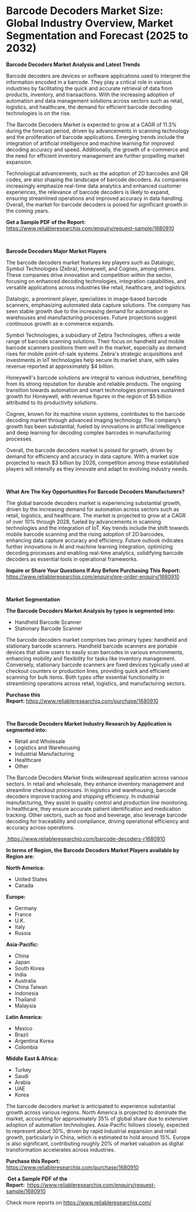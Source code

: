 <p><h1>Barcode Decoders Market Size: Global Industry Overview, Market Segmentation and Forecast (2025 to 2032)</h1></p><p><strong>Barcode Decoders Market Analysis and Latest Trends</strong></p>
<p><p>Barcode decoders are devices or software applications used to interpret the information encoded in a barcode. They play a critical role in various industries by facilitating the quick and accurate retrieval of data from products, inventory, and transactions. With the increasing adoption of automation and data management solutions across sectors such as retail, logistics, and healthcare, the demand for efficient barcode decoding technologies is on the rise.</p><p>The Barcode Decoders Market is expected to grow at a CAGR of 11.3% during the forecast period, driven by advancements in scanning technology and the proliferation of barcode applications. Emerging trends include the integration of artificial intelligence and machine learning for improved decoding accuracy and speed. Additionally, the growth of e-commerce and the need for efficient inventory management are further propelling market expansion. </p><p>Technological advancements, such as the adoption of 2D barcodes and QR codes, are also shaping the landscape of barcode decoders. As companies increasingly emphasize real-time data analytics and enhanced customer experiences, the relevance of barcode decoders is likely to expand, ensuring streamlined operations and improved accuracy in data handling. Overall, the market for barcode decoders is poised for significant growth in the coming years.</p></p>
<p><strong>Get a Sample PDF of the Report:&nbsp;</strong> <a href="https://www.reliableresearchiq.com/enquiry/request-sample/1680910?utm_campaign=2273&utm_medium=2&utm_source=Github&utm_content=ia&utm_term=10022025&utm_id=barcode-decoders">https://www.reliableresearchiq.com/enquiry/request-sample/1680910</a></p>
<p>&nbsp;</p>
<p><strong>Barcode Decoders Major Market Players</strong></p>
<p><p>The barcode decoders market features key players such as Datalogic, Symbol Technologies (Zebra), Honeywell, and Cognex, among others. These companies drive innovation and competition within the sector, focusing on enhanced decoding technologies, integration capabilities, and versatile applications across industries like retail, healthcare, and logistics.</p><p>Datalogic, a prominent player, specializes in image-based barcode scanners, emphasizing automated data capture solutions. The company has seen stable growth due to the increasing demand for automation in warehouses and manufacturing processes. Future projections suggest continuous growth as e-commerce expands.</p><p>Symbol Technologies, a subsidiary of Zebra Technologies, offers a wide range of barcode scanning solutions. Their focus on handheld and mobile barcode scanners positions them well in the market, especially as demand rises for mobile point-of-sale systems. Zebra's strategic acquisitions and investments in IoT technologies help secure its market share, with sales revenue reported at approximately $4 billion.</p><p>Honeywell's barcode solutions are integral to various industries, benefiting from its strong reputation for durable and reliable products. The ongoing transition towards automation and smart technologies promises sustained growth for Honeywell, with revenue figures in the region of $5 billion attributed to its productivity solutions.</p><p>Cognex, known for its machine vision systems, contributes to the barcode decoding market through advanced imaging technology. The company’s growth has been substantial, fueled by innovations in artificial intelligence and deep learning for decoding complex barcodes in manufacturing processes.</p><p>Overall, the barcode decoders market is poised for growth, driven by demand for efficiency and accuracy in data capture. With a market size projected to reach $3 billion by 2026, competition among these established players will intensify as they innovate and adapt to evolving industry needs.</p></p>
<p>&nbsp;</p>
<p><strong>What Are The Key Opportunities For Barcode Decoders Manufacturers?</strong></p>
<p><p>The global barcode decoders market is experiencing substantial growth, driven by the increasing demand for automation across sectors such as retail, logistics, and healthcare. The market is projected to grow at a CAGR of over 10% through 2028, fueled by advancements in scanning technologies and the integration of IoT. Key trends include the shift towards mobile barcode scanning and the rising adoption of 2D barcodes, enhancing data capture accuracy and efficiency. Future outlook indicates further innovations in AI and machine learning integration, optimizing decoding processes and enabling real-time analytics, solidifying barcode decoders as essential tools in operational frameworks.</p></p>
<p><strong>Inquire or Share Your Questions If Any Before Purchasing This Report:</strong> <a href="https://www.reliableresearchiq.com/enquiry/pre-order-enquiry/1680910?utm_campaign=2273&utm_medium=2&utm_source=Github&utm_content=ia&utm_term=10022025&utm_id=barcode-decoders">https://www.reliableresearchiq.com/enquiry/pre-order-enquiry/1680910</a></p>
<p>&nbsp;</p>
<p><strong>Market Segmentation</strong></p>
<p><strong>The Barcode Decoders Market Analysis by types is segmented into:</strong></p>
<p><ul><li>Handheld Barcode Scanner</li><li>Stationary Barcode Scanner</li></ul></p>
<p><p>The barcode decoders market comprises two primary types: handheld and stationary barcode scanners. Handheld barcode scanners are portable devices that allow users to easily scan barcodes in various environments, enhancing mobility and flexibility for tasks like inventory management. Conversely, stationary barcode scanners are fixed devices typically used at checkout counters or production lines, providing quick and efficient scanning for bulk items. Both types offer essential functionality in streamlining operations across retail, logistics, and manufacturing sectors.</p></p>
<p><strong>Purchase this Report:&nbsp;</strong><a href="https://www.reliableresearchiq.com/purchase/1680910?utm_campaign=2273&utm_medium=2&utm_source=Github&utm_content=ia&utm_term=10022025&utm_id=barcode-decoders">https://www.reliableresearchiq.com/purchase/1680910</a></p>
<p>&nbsp;</p>
<p><strong>The Barcode Decoders Market Industry Research by Application is segmented into:</strong></p>
<p><ul><li>Retail and Wholesale</li><li>Logistics and Warehousing</li><li>Industrial Manufacturing</li><li>Healthcare</li><li>Other</li></ul></p>
<p><p>The Barcode Decoders Market finds widespread application across various sectors. In retail and wholesale, they enhance inventory management and streamline checkout processes. In logistics and warehousing, barcode decoders improve tracking and shipping efficiency. In industrial manufacturing, they assist in quality control and production line monitoring. In healthcare, they ensure accurate patient identification and medication tracking. Other sectors, such as food and beverage, also leverage barcode decoding for traceability and compliance, driving operational efficiency and accuracy across operations.</p></p>
<p><a href="https://www.reliableresearchiq.com/barcode-decoders-r1680910?utm_campaign=2273&utm_medium=2&utm_source=Github&utm_content=ia&utm_term=10022025&utm_id=barcode-decoders">&nbsp;https://www.reliableresearchiq.com/barcode-decoders-r1680910</a></p>
<p><strong>In terms of Region, the Barcode Decoders Market Players available by Region are:</strong></p>
<p>
    <p> <strong> North America: </strong>
        <ul>
            <li>United States</li>
            <li>Canada</li>
        </ul>
        </p> 
    <p> <strong> Europe: </strong>
        <ul>
            <li>Germany</li>
            <li>France</li>
            <li>U.K.</li>
            <li>Italy</li>
            <li>Russia</li>
        </ul>
        </p> 
    <p> <strong> Asia-Pacific: </strong>
        <ul>
            <li>China</li>
            <li>Japan</li>
            <li>South Korea</li>
            <li>India</li>
            <li>Australia</li>
            <li>China Taiwan</li>
            <li>Indonesia</li>
            <li>Thailand</li>
            <li>Malaysia</li>
        </ul>
        </p> 
    <p> <strong> Latin America: </strong>
        <ul>
            <li>Mexico</li>
            <li>Brazil</li>
            <li>Argentina Korea</li>
            <li>Colombia</li>
        </ul>
        </p> 
    <p> <strong> Middle East & Africa: </strong>
        <ul>
            <li>Turkey</li>
            <li>Saudi</li>
            <li>Arabia</li>
            <li>UAE</li>
            <li>Korea</li>
        </ul>
    </p>
    </p>
<p><p>The barcode decoders market is anticipated to experience substantial growth across various regions. North America is projected to dominate the market, accounting for approximately 35% of global share due to extensive adoption of automation technologies. Asia-Pacific follows closely, expected to represent about 30%, driven by rapid industrial expansion and retail growth, particularly in China, which is estimated to hold around 15%. Europe is also significant, contributing roughly 20% of market valuation as digital transformation accelerates across industries.</p></p>
<p><strong>Purchase this Report: </strong><a href="https://www.reliableresearchiq.com/purchase/1680910?utm_campaign=2273&utm_medium=2&utm_source=Github&utm_content=ia&utm_term=10022025&utm_id=barcode-decoders">https://www.reliableresearchiq.com/purchase/1680910</a></p>
<p>&nbsp;<strong>Get a Sample PDF of the Report:&nbsp;&nbsp;</strong><a href="https://www.reliableresearchiq.com/enquiry/request-sample/1680910?utm_campaign=2273&utm_medium=2&utm_source=Github&utm_content=ia&utm_term=10022025&utm_id=barcode-decoders">https://www.reliableresearchiq.com/enquiry/request-sample/1680910</a></p>
<p><strong></strong></p>
<p>Check more reports on <a href="https://www.reliableresearchiq.com/?utm_campaign=2273&utm_medium=2&utm_source=Github&utm_content=ia&utm_term=10022025&utm_id=barcode-decoders">https://www.reliableresearchiq.com/</a></p>
